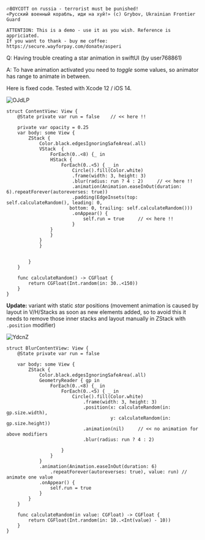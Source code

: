 ```
🔥BOYCOTT on russia - terrorist must be punished!
«Русский военный корабль, иди на хуй!» (c) Grybov, Ukrainian Frontier Guard

ATTENTION: This is a demo - use it as you wish. Reference is appriciated.
If you want to thank - buy me coffee: https://secure.wayforpay.com/donate/asperi
```

Q: Having trouble creating a star animation in swiftUI (by user768861)

A: To have animation activated you need to *toggle* some values, so animator has range to animate in between.

Here is fixed code. Tested with Xcode 12 / iOS 14.

![OJdLP](https://user-images.githubusercontent.com/62171579/179243029-3a7b1f2e-ab25-4a12-873c-b69ae56dd3b5.gif)

```
struct ContentView: View {
    @State private var run = false    // << here !!

    private var opacity = 0.25
    var body: some View {
        ZStack {
            Color.black.edgesIgnoringSafeArea(.all)
            VStack  {
                ForEach(0..<8) {_ in
                HStack {
                    ForEach(0..<5) { _ in
                        Circle().fill(Color.white)
                        .frame(width: 3, height: 3)
                        .blur(radius: run ? 4 : 2)     // << here !!
                        .animation(Animation.easeInOut(duration: 6).repeatForever(autoreverses: true))
                        .padding(EdgeInsets(top: self.calculateRandom(), leading: 0,
                       bottom: 0, trailing: self.calculateRandom()))
                        .onAppear() {
                            self.run = true     // << here !!
                        }
                }
                }
            }
            }


        }
    }

    func calculateRandom() -> CGFloat {
        return CGFloat(Int.random(in: 30..<150))
    }
}
```

**Update:** variant with static *star* positions (movement animation is caused by layout in V/H/Stacks as soon as new elements added, so to avoid this it needs to remove those inner stacks and layout manually in ZStack with `.position` modifier)

![YdcnZ](https://user-images.githubusercontent.com/62171579/179243052-31046841-939e-42a5-a71a-4e2b184ff9da.gif)

```
struct BlurContentView: View {
    @State private var run = false
    
    var body: some View {
        ZStack {
            Color.black.edgesIgnoringSafeArea(.all)
            GeometryReader { gp in
                ForEach(0..<8) {_ in
                    ForEach(0..<5) { _ in
                        Circle().fill(Color.white)
                            .frame(width: 3, height: 3)
                            .position(x: calculateRandom(in: gp.size.width),
                                      y: calculateRandom(in: gp.size.height))
                            .animation(nil)     // << no animation for above modifiers
                            .blur(radius: run ? 4 : 2)
                        
                    }
                }
            }
            .animation(Animation.easeInOut(duration: 6)
                .repeatForever(autoreverses: true), value: run) // animate one value
            .onAppear() {
                self.run = true
            }
        }
    }
    
    func calculateRandom(in value: CGFloat) -> CGFloat {
        return CGFloat(Int.random(in: 10..<Int(value) - 10))
    }
}
```
